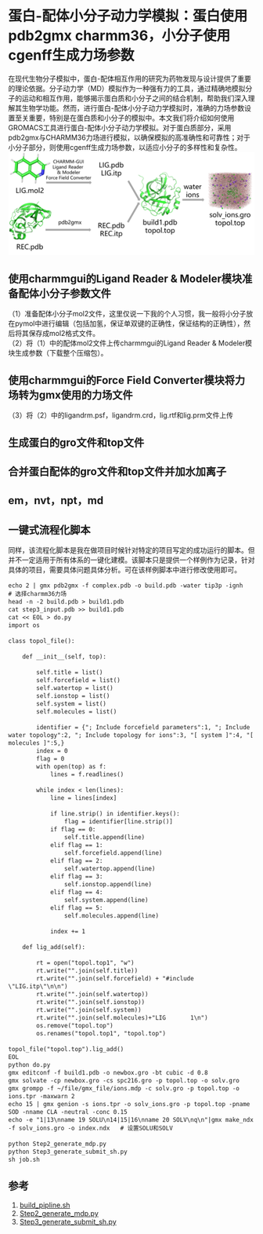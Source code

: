 # 蛋白-配体小分子动力学模拟：蛋白使用pdb2gmx charmm36，小分子使用cgenff生成力场参数
在现代生物分子模拟中，蛋白-配体相互作用的研究为药物发现与设计提供了重要的理论依据。分子动力学（MD）模拟作为一种强有力的工具，通过精确地模拟分子的运动和相互作用，能够揭示蛋白质和小分子之间的结合机制，帮助我们深入理解其生物学功能。然而，进行蛋白-配体小分子动力学模拟时，准确的力场参数设置至关重要，特别是在蛋白质和小分子的模拟中。本文我们将介绍如何使用GROMACS工具进行蛋白-配体小分子动力学模拟。对于蛋白质部分，采用pdb2gmx与CHARMM36力场进行模拟，以确保模拟的高准确性和可靠性；对于小分子部分，则使用cgenff生成力场参数，以适应小分子的多样性和复杂性。
![](蛋白-配体小分子动力学模拟蛋白使用pdb2gmxcharmm36小分子使用cgenff生成力场参数/蛋白-配体小分子动力学模拟蛋白使用pdb2gmxcharmm36小分子使用cgenff生成力场参数_2024-12-10-23-51-27.png)  
## 使用charmmgui的Ligand Reader & Modeler模块准备配体小分子参数文件
（1）准备配体小分子mol2文件，这里仅说一下我的个人习惯，我一般将小分子放在pymol中进行编辑（包括加氢，保证单双键的正确性，保证结构的正确性），然后将其保存成mol2格式文件。  
（2）将（1）中的配体mol2文件上传charmmgui的Ligand Reader & Modeler模块生成参数（下载整个压缩包）。
  
## 使用charmmgui的Force Field Converter模块将力场转为gmx使用的力场文件
（3）将（2）中的ligandrm.psf，ligandrm.crd，lig.rtf和lig.prm文件上传
## 生成蛋白的gro文件和top文件
## 合并蛋白配体的gro文件和top文件并加水加离子
## em，nvt，npt，md
## 一键式流程化脚本
同样，该流程化脚本是我在做项目时候针对特定的项目写定的成功运行的脚本。但并不一定适用于所有体系的一键化建模。该脚本只是提供一个样例作为记录，针对具体的项目，需要具体问题具体分析。可在该样例脚本中进行修改使用即可。   
```shell
echo 2 | gmx pdb2gmx -f complex.pdb -o build.pdb -water tip3p -ignh   # 选择charmm36力场
head -n -2 build.pdb > build1.pdb
cat step3_input.pdb >> build1.pdb
cat << EOL > do.py
import os

class topol_file():

    def __init__(self, top):

        self.title = list()
        self.forcefield = list()
        self.watertop = list()
        self.ionstop = list()
        self.system = list()
        self.molecules = list()
        
        identifier = {"; Include forcefield parameters":1, "; Include water topology":2, "; Include topology for ions":3, "[ system ]":4, "[ molecules ]":5,}
        index = 0
        flag = 0
        with open(top) as f:
            lines = f.readlines()

        while index < len(lines):
            line = lines[index]
            
            if line.strip() in identifier.keys():
                flag = identifier[line.strip()]
            if flag == 0:
                self.title.append(line)
            elif flag == 1:
                self.forcefield.append(line)
            elif flag == 2:
                self.watertop.append(line)                  
            elif flag == 3:
                self.ionstop.append(line) 
            elif flag == 4:
                self.system.append(line)
            elif flag == 5:
                self.molecules.append(line)

            index += 1

    def lig_add(self):

        rt = open("topol.top1", "w")
        rt.write("".join(self.title))
        rt.write("".join(self.forcefield) + "#include \"LIG.itp\"\n\n")
        rt.write("".join(self.watertop))
        rt.write("".join(self.ionstop))
        rt.write("".join(self.system))
        rt.write("".join(self.molecules)+"LIG       1\n")
        os.remove("topol.top")
        os.renames("topol.top1", "topol.top")

topol_file("topol.top").lig_add()
EOL
python do.py
gmx editconf -f build1.pdb -o newbox.gro -bt cubic -d 0.8
gmx solvate -cp newbox.gro -cs spc216.gro -p topol.top -o solv.gro
gmx grompp -f ~/file/gmx_file/ions.mdp -c solv.gro -p topol.top -o ions.tpr -maxwarn 2
echo 15 | gmx genion -s ions.tpr -o solv_ions.gro -p topol.top -pname SOD -nname CLA -neutral -conc 0.15
echo -e "1|13\nname 19 SOLU\n14|15|16\nname 20 SOLV\nq\n"|gmx make_ndx -f solv_ions.gro -o index.ndx   # 设置SOLU和SOLV

python Step2_generate_mdp.py
python Step3_generate_submit_sh.py
sh job.sh
```
## 参考
1. [build_pipline.sh](./蛋白-配体小分子动力学模拟蛋白使用pdb2gmxcharmm36小分子使用cgenff生成力场参数/build_pipline.sh)  
2. [Step2_generate_mdp.py](./Gromacs进行纯标准蛋白质体系分子动力学模拟/Step2_generate_mdp.py)  
3. [Step3_generate_submit_sh.py](./Gromacs进行纯标准蛋白质体系分子动力学模拟/Step3_generate_submit_sh.py)  